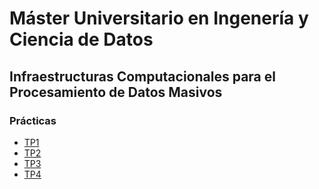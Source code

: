 # Máster Universitario en Ingenería y Ciencia de Datos
## Infraestructuras Computacionales para el Procesamiento de Datos Masivos


### Prácticas
- [TP1](https://www.example.com) 
- [TP2](https://www.example.com) 
- [TP3](https://www.example.com) 
- [TP4](https://www.example.com) 
